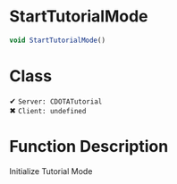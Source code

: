 # StartTutorialMode
```js	
void StartTutorialMode()
```
# Class
✔ `Server: CDOTATutorial`  
✖ `Client: undefined`  

# Function Description
Initialize Tutorial Mode
